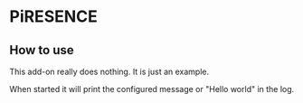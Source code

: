 # PiRESENCE

## How to use

This add-on really does nothing. It is just an example.

When started it will print the configured message or "Hello world" in the log.
